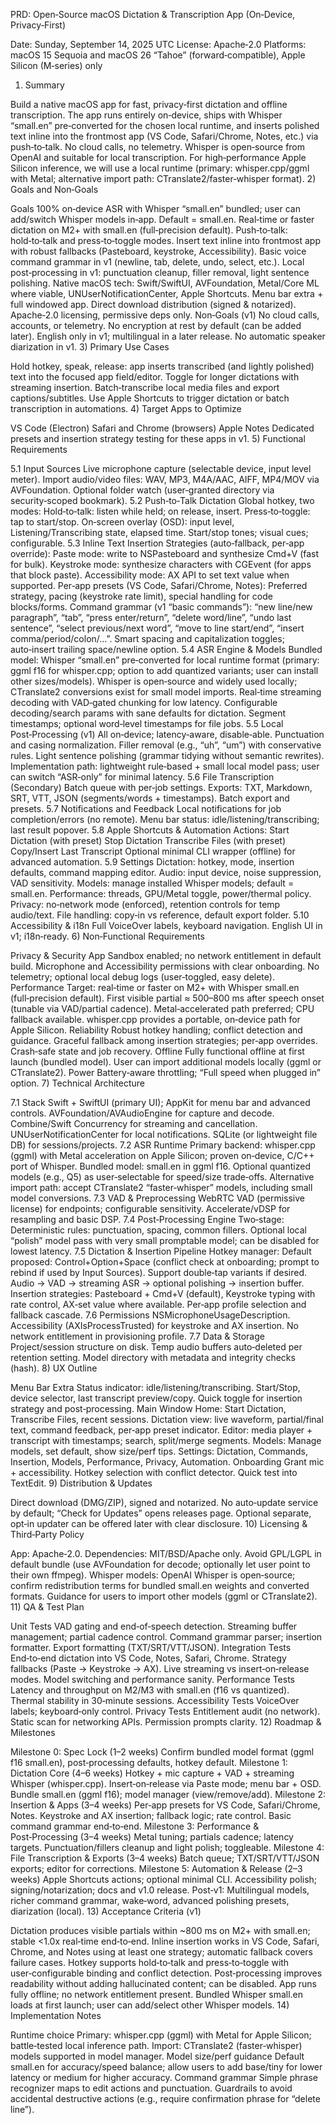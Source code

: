 PRD: Open‑Source macOS Dictation & Transcription App (On‑Device, Privacy‑First)

Date: Sunday, September 14, 2025 UTC
License: Apache‑2.0
Platforms: macOS 15 Sequoia and macOS 26 “Tahoe” (forward‑compatible), Apple Silicon (M‑series) only
1) Summary

Build a native macOS app for fast, privacy‑first dictation and offline transcription. The app runs entirely on‑device, ships with Whisper “small.en” pre‑converted for the chosen local runtime, and inserts polished text inline into the frontmost app (VS Code, Safari/Chrome, Notes, etc.) via push‑to‑talk. No cloud calls, no telemetry. Whisper is open‑source from OpenAI and suitable for local transcription. For high‑performance Apple Silicon inference, we will use a local runtime (primary: whisper.cpp/ggml with Metal; alternative import path: CTranslate2/faster‑whisper format).
2) Goals and Non‑Goals

Goals
100% on‑device ASR with Whisper “small.en” bundled; user can add/switch Whisper models in‑app. Default = small.en.
Real‑time or faster dictation on M2+ with small.en (full‑precision default).
Push‑to‑talk: hold‑to‑talk and press‑to‑toggle modes.
Insert text inline into frontmost app with robust fallbacks (Pasteboard, keystroke, Accessibility).
Basic voice command grammar in v1 (newline, tab, delete, undo, select, etc.).
Local post‑processing in v1: punctuation cleanup, filler removal, light sentence polishing.
Native macOS tech: Swift/SwiftUI, AVFoundation, Metal/Core ML where viable, UNUserNotificationCenter, Apple Shortcuts.
Menu bar extra + full windowed app.
Direct download distribution (signed & notarized).
Apache‑2.0 licensing, permissive deps only.
Non‑Goals (v1)
No cloud calls, accounts, or telemetry.
No encryption at rest by default (can be added later).
English only in v1; multilingual in a later release.
No automatic speaker diarization in v1.
3) Primary Use Cases

Hold hotkey, speak, release: app inserts transcribed (and lightly polished) text into the focused app field/editor.
Toggle for longer dictations with streaming insertion.
Batch‑transcribe local media files and export captions/subtitles.
Use Apple Shortcuts to trigger dictation or batch transcription in automations.
4) Target Apps to Optimize

VS Code (Electron)
Safari and Chrome (browsers)
Apple Notes
Dedicated presets and insertion strategy testing for these apps in v1.
5) Functional Requirements

5.1 Input Sources
Live microphone capture (selectable device, input level meter).
Import audio/video files: WAV, MP3, M4A/AAC, AIFF, MP4/MOV via AVFoundation.
Optional folder watch (user‑granted directory via security‑scoped bookmark).
5.2 Push‑to‑Talk Dictation
Global hotkey, two modes:
Hold‑to‑talk: listen while held; on release, insert.
Press‑to‑toggle: tap to start/stop.
On‑screen overlay (OSD): input level, Listening/Transcribing state, elapsed time.
Start/stop tones; visual cues; configurable.
5.3 Inline Text Insertion
Strategies (auto‑fallback, per‑app override):
Paste mode: write to NSPasteboard and synthesize Cmd+V (fast for bulk).
Keystroke mode: synthesize characters with CGEvent (for apps that block paste).
Accessibility mode: AX API to set text value when supported.
Per‑app presets (VS Code, Safari/Chrome, Notes):
Preferred strategy, pacing (keystroke rate limit), special handling for code blocks/forms.
Command grammar (v1 “basic commands”):
“new line/new paragraph”, “tab”, “press enter/return”, “delete word/line”, “undo last sentence”, “select previous/next word”, “move to line start/end”, “insert comma/period/colon/…”.
Smart spacing and capitalization toggles; auto‑insert trailing space/newline option.
5.4 ASR Engine & Models
Bundled model: Whisper “small.en” pre‑converted for local runtime format (primary: ggml f16 for whisper.cpp; option to add quantized variants; user can install other sizes/models). Whisper is open‑source and widely used locally; CTranslate2 conversions exist for small model imports.
Real‑time streaming decoding with VAD‑gated chunking for low latency.
Configurable decoding/search params with sane defaults for dictation.
Segment timestamps; optional word‑level timestamps for file jobs.
5.5 Local Post‑Processing (v1)
All on‑device; latency‑aware, disable‑able.
Punctuation and casing normalization.
Filler removal (e.g., “uh”, “um”) with conservative rules.
Light sentence polishing (grammar tidying without semantic rewrites).
Implementation path: lightweight rule‑based + small local model pass; user can switch “ASR‑only” for minimal latency.
5.6 File Transcription (Secondary)
Batch queue with per‑job settings.
Exports: TXT, Markdown, SRT, VTT, JSON (segments/words + timestamps).
Batch export and presets.
5.7 Notifications and Feedback
Local notifications for job completion/errors (no remote).
Menu bar status: idle/listening/transcribing; last result popover.
5.8 Apple Shortcuts & Automation
Actions:
Start Dictation (with preset)
Stop Dictation
Transcribe Files (with preset)
Copy/Insert Last Transcript
Optional minimal CLI wrapper (offline) for advanced automation.
5.9 Settings
Dictation: hotkey, mode, insertion defaults, command mapping editor.
Audio: input device, noise suppression, VAD sensitivity.
Models: manage installed Whisper models; default = small.en.
Performance: threads, GPU/Metal toggle, power/thermal policy.
Privacy: no‑network mode (enforced), retention controls for temp audio/text.
File handling: copy‑in vs reference, default export folder.
5.10 Accessibility & i18n
Full VoiceOver labels, keyboard navigation.
English UI in v1; i18n‑ready.
6) Non‑Functional Requirements

Privacy & Security
App Sandbox enabled; no network entitlement in default build.
Microphone and Accessibility permissions with clear onboarding.
No telemetry; optional local debug logs (user‑toggled, easy delete).
Performance
Target: real‑time or faster on M2+ with Whisper small.en (full‑precision default).
First visible partial ≈ 500–800 ms after speech onset (tunable via VAD/partial cadence).
Metal‑accelerated path preferred; CPU fallback available. whisper.cpp provides a portable, on‑device path for Apple Silicon.
Reliability
Robust hotkey handling; conflict detection and guidance.
Graceful fallback among insertion strategies; per‑app overrides.
Crash‑safe state and job recovery.
Offline
Fully functional offline at first launch (bundled model).
User can import additional models locally (ggml or CTranslate2).
Power
Battery‑aware throttling; “Full speed when plugged in” option.
7) Technical Architecture

7.1 Stack
Swift + SwiftUI (primary UI); AppKit for menu bar and advanced controls.
AVFoundation/AVAudioEngine for capture and decode.
Combine/Swift Concurrency for streaming and cancellation.
UNUserNotificationCenter for local notifications.
SQLite (or lightweight file DB) for sessions/projects.
7.2 ASR Runtime
Primary backend: whisper.cpp (ggml) with Metal acceleration on Apple Silicon; proven on‑device, C/C++ port of Whisper.
Bundled model: small.en in ggml f16. Optional quantized models (e.g., Q5) as user‑selectable for speed/size trade‑offs.
Alternative import path: accept CTranslate2 “faster‑whisper” models, including small model conversions.
7.3 VAD & Preprocessing
WebRTC VAD (permissive license) for endpoints; configurable sensitivity.
Accelerate/vDSP for resampling and basic DSP.
7.4 Post‑Processing Engine
Two‑stage:
Deterministic rules: punctuation, spacing, common fillers.
Optional local “polish” model pass with very small promptable model; can be disabled for lowest latency.
7.5 Dictation & Insertion Pipeline
Hotkey manager:
Default proposed: Control+Option+Space (conflict check at onboarding; prompt to rebind if used by Input Sources).
Support double‑tap variants if desired.
Audio -> VAD -> streaming ASR -> optional polishing -> insertion buffer.
Insertion strategies:
Pasteboard + Cmd+V (default), Keystroke typing with rate control, AX‑set value where available.
Per‑app profile selection and fallback cascade.
7.6 Permissions
NSMicrophoneUsageDescription.
Accessibility (AXIsProcessTrusted) for keystroke and AX insertion.
No network entitlement in provisioning profile.
7.7 Data & Storage
Project/session structure on disk.
Temp audio buffers auto‑deleted per retention setting.
Model directory with metadata and integrity checks (hash).
8) UX Outline

Menu Bar Extra
Status indicator: idle/listening/transcribing.
Start/Stop, device selector, last transcript preview/copy.
Quick toggle for insertion strategy and post‑processing.
Main Window
Home: Start Dictation, Transcribe Files, recent sessions.
Dictation view: live waveform, partial/final text, command feedback, per‑app preset indicator.
Editor: media player + transcript with timestamps; search, split/merge segments.
Models: Manage models, set default, show size/perf tips.
Settings: Dictation, Commands, Insertion, Models, Performance, Privacy, Automation.
Onboarding
Grant mic + accessibility.
Hotkey selection with conflict detector.
Quick test into TextEdit.
9) Distribution & Updates

Direct download (DMG/ZIP), signed and notarized.
No auto‑update service by default; “Check for Updates” opens releases page.
Optional separate, opt‑in updater can be offered later with clear disclosure.
10) Licensing & Third‑Party Policy

App: Apache‑2.0.
Dependencies: MIT/BSD/Apache only.
Avoid GPL/LGPL in default bundle (use AVFoundation for decode; optionally let user point to their own ffmpeg).
Whisper models: OpenAI Whisper is open‑source; confirm redistribution terms for bundled small.en weights and converted formats. Guidance for users to import other models (ggml or CTranslate2).
11) QA & Test Plan

Unit Tests
VAD gating and end‑of‑speech detection.
Streaming buffer management; partial cadence control.
Command grammar parser; insertion formatter.
Export formatting (TXT/SRT/VTT/JSON).
Integration Tests
End‑to‑end dictation into VS Code, Notes, Safari, Chrome.
Strategy fallbacks (Paste -> Keystroke -> AX).
Live streaming vs insert‑on‑release modes.
Model switching and performance sanity.
Performance Tests
Latency and throughput on M2/M3 with small.en (f16 vs quantized).
Thermal stability in 30‑minute sessions.
Accessibility Tests
VoiceOver labels; keyboard‑only control.
Privacy Tests
Entitlement audit (no network).
Static scan for networking APIs.
Permission prompts clarity.
12) Roadmap & Milestones

Milestone 0: Spec Lock (1–2 weeks)
Confirm bundled model format (ggml f16 small.en), post‑processing defaults, hotkey default.
Milestone 1: Dictation Core (4–6 weeks)
Hotkey + mic capture + VAD + streaming Whisper (whisper.cpp).
Insert‑on‑release via Paste mode; menu bar + OSD.
Bundle small.en (ggml f16); model manager (view/remove/add).
Milestone 2: Insertion & Apps (3–4 weeks)
Per‑app presets for VS Code, Safari/Chrome, Notes.
Keystroke and AX insertion; fallback logic; rate control.
Basic command grammar end‑to‑end.
Milestone 3: Performance & Post‑Processing (3–4 weeks)
Metal tuning; partials cadence; latency targets.
Punctuation/fillers cleanup and light polish; toggleable.
Milestone 4: File Transcription & Exports (3–4 weeks)
Batch queue; TXT/SRT/VTT/JSON exports; editor for corrections.
Milestone 5: Automation & Release (2–3 weeks)
Apple Shortcuts actions; optional minimal CLI.
Accessibility polish; signing/notarization; docs and v1.0 release.
Post‑v1: Multilingual models, richer command grammar, wake‑word, advanced polishing presets, diarization (local).
13) Acceptance Criteria (v1)

Dictation produces visible partials within ~800 ms on M2+ with small.en; stable <1.0x real‑time end‑to‑end.
Inline insertion works in VS Code, Safari, Chrome, and Notes using at least one strategy; automatic fallback covers failure cases.
Hotkey supports hold‑to‑talk and press‑to‑toggle with user‑configurable binding and conflict detection.
Post‑processing improves readability without adding hallucinated content; can be disabled.
App runs fully offline; no network entitlement present.
Bundled Whisper small.en loads at first launch; user can add/select other Whisper models.
14) Implementation Notes

Runtime choice
Primary: whisper.cpp (ggml) with Metal for Apple Silicon; battle‑tested local inference path.
Import: CTranslate2 (faster‑whisper) models supported in model manager.
Model size/perf guidance
Default small.en for accuracy/speed balance; allow users to add base/tiny for lower latency or medium for higher accuracy.
Command grammar
Simple phrase recognizer maps to edit actions and punctuation. Guardrails to avoid accidental destructive actions (e.g., require confirmation phrase for “delete line”).
